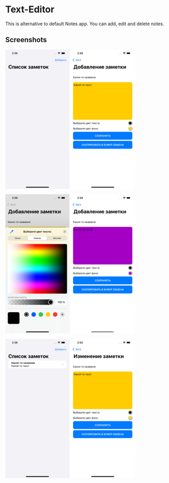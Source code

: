 # Text-Editor

This is alternative to default Notes app. You can add, edit and delete notes.

## Screenshots
<img src="https://github.com/MrPaschenko/Text-Editor/blob/main/Screens/1.png" alt="1" width="200"/> <img src="https://github.com/MrPaschenko/Text-Editor/blob/main/Screens/2.png" alt="2" width="200"/>

<img src="https://github.com/MrPaschenko/Text-Editor/blob/main/Screens/3.png" alt="3" width="200"/> <img src="https://github.com/MrPaschenko/Text-Editor/blob/main/Screens/4.png" alt="4" width="200"/>

<img src="https://github.com/MrPaschenko/Text-Editor/blob/main/Screens/5.png" alt="5" width="200"/> <img src="https://github.com/MrPaschenko/Text-Editor/blob/main/Screens/6.png" alt="6" width="200"/>



